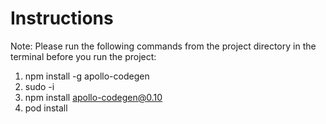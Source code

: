 # Instructions 

Note: Please run the following commands from the project directory in the terminal before you run the project:

1. npm install -g apollo-codegen
2. sudo -i 
3. npm install apollo-codegen@0.10
4. pod install
